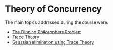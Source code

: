 # Theory of Concurrency

The main topics addressed during the course were:
* [The Dinning Philosophers Problem]
* [Trace Theory]
* [Gaussian elimination using Trace Theory]

[The Dinning Philosophers Problem]: https://github.com/pvtrov/theory-of-concurrency/tree/main/TheDiningPhilosophersProblem
[Trace Theory]: https://github.com/pvtrov/theory-of-concurrency/tree/main/TraceTheory
[Gaussian elimination using Trace Theory]: https://github.com/pvtrov/theory-of-concurrency/tree/main/GaussianEliminationWithTraceTheory
